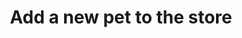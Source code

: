 ---
title: Add a new pet to the store
api:
  file: petstore.json
  operationId: addPet
hidden: false
---